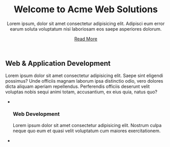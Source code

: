 <header id="showcase" class="grid">
  <div class="bg-image"></div>
  <div class="content-wrap">
    <h1>Welcome to Acme Web Solutions</h1>
    <p>Lorem ipsum, dolor sit amet consectetur adipisicing elit. Adipisci eum error earum soluta voluptatum nisi laboriosam eos saepe asperiores dolorum.</p>
    <a href="#section-b" class="btn">Read More</a>
  </div>
</header>

<!-- Main Area -->
<main id="main">
  <!-- Section A -->
  <section id="section-a" class="grid">
    <div class="content-wrap">
      <h2 class="content-title">Web & Application Development</h2>
      <div class="content-text">
        <p>Lorem ipsum dolor sit amet consectetur adipisicing elit. Saepe sint eligendi possimus? Unde officiis magnam laborum ipsa distinctio odio, vero dolores dicta aliquam aperiam repellendus. Perferendis officiis deserunt velit voluptas nobis sequi
          animi totam, accusantium, ex eius quia, natus quo?</p>
      </div>
    </div>
  </section>

  <!-- Section B -->
  <section id="section-b" class="grid">
    <ul>
      <li>
        <div class="card">
          <img src="https://static.pexels.com/photos/574077/pexels-photo-574077.jpeg" alt="">
          <div class="card-content">
            <h3 class="card-title">Web Development</h3>
            <p>Lorem ipsum dolor sit amet consectetur adipisicing elit. Nostrum culpa neque quo eum et quasi velit voluptatum cum maiores exercitationem.</p>
          </div>
        </div>
      </li>
      <li>
        <div class="card">
          <img 





